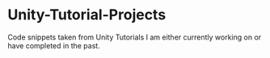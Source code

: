 # Unity-Tutorial-Projects
Code snippets taken from Unity Tutorials I am either currently working on or have completed in the past.
